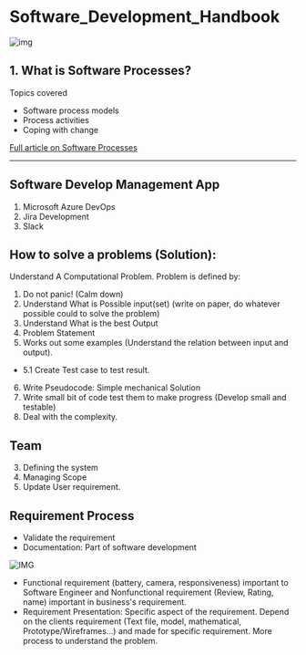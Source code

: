 # Software_Development_Handbook

![img](https://github.com/jackyhuynh/Software_Development_Handbook/blob/main/images/SDLC.PNG)

## 1. What is Software Processes?
Topics covered
- Software process models 
- Process activities
- Coping with change

[Full article on Software Processes](/handbook/SoftwareProcess.md) 

---

## Software Develop Management App

1. Microsoft Azure DevOps
2. Jira Development
3. Slack

## How to solve a problems (Solution): 
Understand A Computational Problem. Problem is defined by:
1. Do not panic! (Calm down)
2. Understand What is Possible input(set) (write on paper, do whatever possible could to solve the problem)
3. Understand What is the best Output
4. Problem Statement
5. Works out some examples (Understand the relation between input and output).
 - 5.1 Create Test case to test result.
6. Write Pseudocode: Simple mechanical Solution
7. Write small bit of code test them to make progress (Develop small and testable)
8. Deal with the complexity.

## Team
3. Defining the system
4. Managing Scope
5. Update User requirement.

## Requirement Process

- Validate the requirement
- Documentation: Part of software development

![IMG](https://github.com/jackyhuynh/Software_Development_Handbook/blob/main/images/Software_Requirement.PNG)

- Functional requirement (battery, camera, responsiveness) important to Software Engineer and Nonfunctional requirement (Review, Rating, name) important in business's requirement.
-  Requirement Presentation: Specific aspect of the requirement. Depend on the clients requirement (Text file, model, mathematical, Prototype/Wireframes...) and made for specific requirement. More process to understand the problem. 
